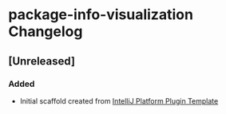 <!-- Keep a Changelog guide -> https://keepachangelog.com -->

# package-info-visualization Changelog

## [Unreleased]
### Added
- Initial scaffold created from [IntelliJ Platform Plugin Template](https://github.com/JetBrains/intellij-platform-plugin-template)
